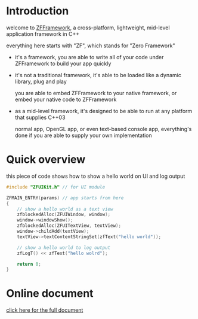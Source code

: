# Introduction

welcome to [ZFFramework](http://ZFFramework.com),
a cross-platform, lightweight, mid-level application framework in C++

everything here starts with "ZF", which stands for "Zero Framework"
* it's a framework, you are able to write all of your code under ZFFramework to build your app quickly
* it's not a traditional framework, it's able to be loaded like a dynamic library, plug and play

    you are able to embed ZFFramework to your native framework, or embed your native code to ZFFramework

* as a mid-level framework, it's designed to be able to run at any platform that supplies C++03

    normal app, OpenGL app, or even text-based console app,
    everything's done if you are able to supply your own implementation


# Quick overview

this piece of code shows how to show a hello world on UI and log output

``` c++
#include "ZFUIKit.h" // for UI module

ZFMAIN_ENTRY(params) // app starts from here
{
    // show a hello world as a text view
    zfblockedAlloc(ZFUIWindow, window);
    window->windowShow();
    zfblockedAlloc(ZFUITextView, textView);
    window->childAdd(textView);
    textView->textContentStringSet(zfText("hello world"));

    // show a hello world to log output
    zfLogT() << zfText("hello wolrd");

    return 0;
}
```


# Online document

[click here for the full document](http://ZFFramework.com)

